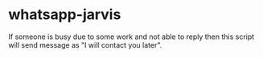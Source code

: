 # whatsapp-jarvis
If someone is busy due to some work and not able to reply then this script will send message as "I will contact you later".

